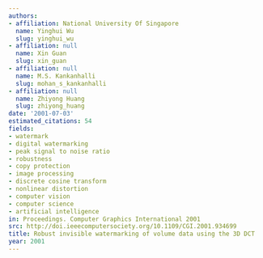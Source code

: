 ```yaml
---
authors:
- affiliation: National University Of Singapore
  name: Yinghui Wu
  slug: yinghui_wu
- affiliation: null
  name: Xin Guan
  slug: xin_guan
- affiliation: null
  name: M.S. Kankanhalli
  slug: mohan_s_kankanhalli
- affiliation: null
  name: Zhiyong Huang
  slug: zhiyong_huang
date: '2001-07-03'
estimated_citations: 54
fields:
- watermark
- digital watermarking
- peak signal to noise ratio
- robustness
- copy protection
- image processing
- discrete cosine transform
- nonlinear distortion
- computer vision
- computer science
- artificial intelligence
in: Proceedings. Computer Graphics International 2001
src: http://doi.ieeecomputersociety.org/10.1109/CGI.2001.934699
title: Robust invisible watermarking of volume data using the 3D DCT
year: 2001
---
```

